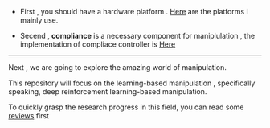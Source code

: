 - First , you should have a hardware platform . [Here](https://github.com/houliwei/intelligent-robotic-manipulation/tree/master/robots) are the platforms I mainly use. 

- Secend , **compliance** is a necessary component for maniplulation , the implementation of compliace controller is [Here](https://github.com/houliwei/intelligent-robotic-manipulation/tree/master/Compliant-Control)

***

Next , we are going to explore the amazing world of manipulation. 

This repository will focus on the learning-based manipulation , specifically speaking, deep reinforcement learning-based manipulation.

To quickly grasp the research progress in this field, you can read some [reviews](https://github.com/houliwei/intelligent-robotic-manipulation/tree/master/reviews) first
